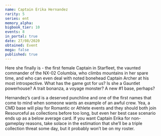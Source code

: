 ```yaml
---
name: Captain Erika Hernandez
rarity: 5
series: ent
memory_alpha:
bigbook_tier: 10
events: 8
in_portal: true
date: 27/08/2020
obtained: Event
mega: false
published: true
---
```


Here she finally is - the first female Captain in Starfleet, the vaunted commander of the NX-02 Columbia, who climbs mountains in her spare time, and who can even deal with noted bonehead Captain Archer at his most introspective. What has the game got for us? Is she a Gauntlet powerhouse? A trait bonanza, a voyage monster? A new #1 base, perhaps?

Hernandez’s card is a deserved punchline and one of the first names that come to mind when someone wants an example of an awful crew. Yea, a CMD base will play for Romantic or Athlete events and they should both join Resourceful as collections before too long, but even her best case scenario ends up as a below average card. If you want Captain Erika for non-gameplay reasons, take solace in the estimation that she’ll be a triple collection threat some day, but it probably won’t be on my roster.
